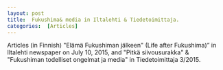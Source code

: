 ```yaml
---
layout: post 
title:  Fukushima& media in Iltalehti & Tiedetoimittaja.
categories:  [Articles] 
---
```

Articles (in Finnish) "Elämä Fukushiman jälkeen" (Life after Fukushima)” in Iltalehti newspaper on July 10, 2015, and
"Pitkä siivousurakka" & "Fukushiman todelliset ongelmat ja media" in Tiedetoimittaja 3/2015.
